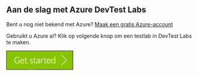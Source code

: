 ## Aan de slag met Azure DevTest Labs
Bent u nog niet bekend met Azure? [Maak een gratis Azure-account](https://azure.microsoft.com/free)

Gebruikt u Azure al? Klik op volgende knop om een testlab in DevTest Labs te maken.

[![GIn enkele minuten aan de slag met Azure DevTest Labs](./media/devtest-lab-try-it-out/get-started.png)](http://go.microsoft.com/fwlink/?LinkID=627034&clcid=0x409)


<!--HONumber=sep16_HO2-->


